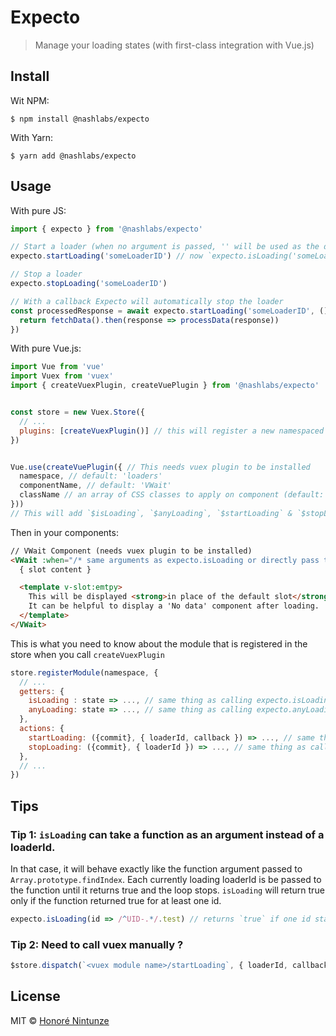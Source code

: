 # Expecto

> Manage your loading states (with first-class integration with Vue.js)

## Install

Wit NPM:
```
$ npm install @nashlabs/expecto
```

With Yarn:
```
$ yarn add @nashlabs/expecto
```


## Usage

With pure JS:
```js
import { expecto } from '@nashlabs/expecto'

// Start a loader (when no argument is passed, '' will be used as the default loader ID)
expecto.startLoading('someLoaderID') // now `expecto.isLoading('someLoaderID')` & `expecto.anyLoading` return `true`

// Stop a loader
expecto.stopLoading('someLoaderID')

// With a callback Expecto will automatically stop the loader
const processedResponse = await expecto.startLoading('someLoaderID', () => { // The cb must return a Promise-like object or it will throw a `TypeError`
  return fetchData().then(response => processData(response))
})
```

With pure Vue.js:
```js
import Vue from 'vue'
import Vuex from 'vuex'
import { createVuexPlugin, createVuePlugin } from '@nashlabs/expecto'


const store = new Vuex.Store({
  // ...
  plugins: [createVuexPlugin()] // this will register a new namespaced module to manage your loading states. You can pass a different namespace as first argument (default: 'loaders')
})


Vue.use(createVuePlugin({ // This needs vuex plugin to be installed
  namespace, // default: 'loaders' 
  componentName, // default: 'VWait'
  className // an array of CSS classes to apply on component (default: ['expecto'])
}))
// This will add `$isLoading`, `$anyLoading`, `$startLoading` & `$stopLoading` to `Vue.prototype`. Use `createComponent` instead if you don't want `Vue.prototype` to be poluted
```

Then in your components:
```html
// VWait Component (needs vuex plugin to be installed)
<VWait :when="/* same arguments as expecto.isLoading or directly pass true/false */" :empty="true">
  { slot content }

  <template v-slot:emtpy>
    This will be displayed <strong>in place of the default slot</strong> only if you pass `true` to the `:empty` prop.
    It can be helpful to display a 'No data' component after loading.
  </template>
</VWait>
```

This is what you need to know about the module that is registered in the store when you call `createVuexPlugin`
```js
store.registerModule(namespace, {
  // ...
  getters: {
    isLoading : state => ..., // same thing as calling expecto.isLoading(...)
    anyLoading: state => ..., // same thing as calling expecto.anyLoading
  },
  actions: {
    startLoading: ({commit}, { loaderId, callback }) => ..., // same thing as calling expecto.startLoading(loaderId, callback)
    stopLoading: ({commit}, { loaderId }) => ..., // same thing as calling expecto.stopLoading(loaderId)
  },
  // ...
})
```



## Tips

### **Tip 1:** `isLoading` can take a function as an argument instead of a loaderId.

In that case, it will behave exactly like the function argument passed to `Array.prototype.findIndex`. Each currently loading loaderId is be passed to the function until it returns true and the loop stops. `isLoading` will return true only if the function returned true for at least one id. 

```js
expecto.isLoading(id => /^UID-.*/.test) // returns `true` if one id starts with 'UID-'
```

### **Tip 2:** Need to call vuex manually ?

```js
$store.dispatch(`<vuex module name>/startLoading`, { loaderId, callback }, { root: true })
```

## License

MIT © [Honoré Nintunze](https://nintu.me)